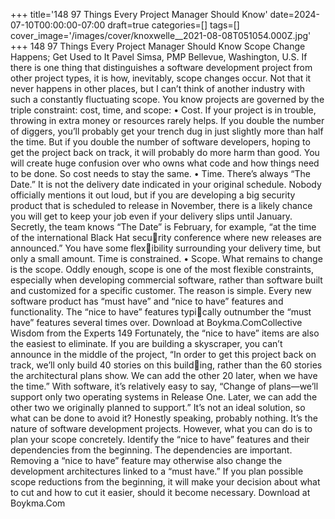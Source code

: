 +++
title='148 97 Things Every Project Manager Should Know'
date=2024-07-10T00:00:00-07:00
draft=true
categories=[]
tags=[]
cover_image='/images/cover/knoxwelle__2021-08-08T051054.000Z.jpg'
+++
148 97 Things Every Project Manager Should Know
Scope Change 
Happens; Get 
Used to It
Pavel Simsa, PMP
Bellevue, Washington, U.S.
If there is one thing that distinguishes a software development project 
from other project types, it is how, inevitably, scope changes occur. Not that it 
never happens in other places, but I can’t think of another industry with such 
a constantly fluctuating scope.
You know projects are governed by the triple constraint: cost, time, and scope:
•	 Cost. If your project is in trouble, throwing in extra money or resources 
rarely helps. If you double the number of diggers, you’ll probably get your 
trench dug in just slightly more than half the time. But if you double the 
number of software developers, hoping to get the project back on track, 
it will probably do more harm than good. You will create huge confusion 
over who owns what code and how things need to be done. So cost needs 
to stay the same.
•	 Time. There’s always “The Date.” It is not the delivery date indicated in 
your original schedule. Nobody officially mentions it out loud, but if 
you are developing a big security product that is scheduled to release in 
November, there is a likely chance you will get to keep your job even if 
your delivery slips until January. Secretly, the team knows “The Date” is 
February, for example, “at the time of the international Black Hat security conference where new releases are announced.” You have some flexibility surrounding your delivery time, but only a small amount. Time 
is constrained.
•	 Scope. What remains to change is the scope. Oddly enough, scope is one 
of the most flexible constraints, especially when developing commercial 
software, rather than software built and customized for a specific customer. 
The reason is simple. Every new software product has “must have” and 
“nice to have” features and functionality. The “nice to have” features typically outnumber the “must have” features several times over.
Download at Boykma.ComCollective Wisdom from the Experts 149
Fortunately, the “nice to have” items are also the easiest to eliminate. If you 
are building a skyscraper, you can’t announce in the middle of the project, “In 
order to get this project back on track, we’ll only build 40 stories on this building, rather than the 60 stories the architectural plans show. We can add the 
other 20 later, when we have the time.”
With software, it’s relatively easy to say, “Change of plans—we’ll support only 
two operating systems in Release One. Later, we can add the other two we 
originally planned to support.”
It’s not an ideal solution, so what can be done to avoid it? Honestly speaking, 
probably nothing. It’s the nature of software development projects. However, 
what you can do is to plan your scope concretely. Identify the “nice to have” 
features and their dependencies from the beginning. The dependencies are 
important. Removing a “nice to have” feature may otherwise also change the 
development architectures linked to a “must have.”
If you plan possible scope reductions from the beginning, it will make your 
decision about what to cut and how to cut it easier, should it become necessary.
Download at Boykma.Com
